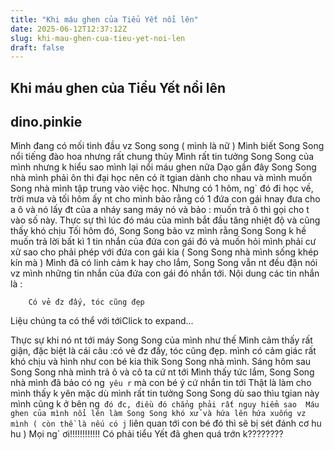 ```yaml
---
title: "Khi máu ghen của Tiểu Yết nổi lên"
date: 2025-06-12T12:37:12Z
slug: khi-mau-ghen-cua-tieu-yet-noi-len
draft: false
---
```


## Khi máu ghen của Tiểu Yết nổi lên

## dino.pinkie

Mình đang có mối tình đầu vz Song song ( mình là nữ )
Mình biết Song Song nổi tiếng đào hoa nhưng rất chung thủy 
Mình rất tin tưởng Song Song của mình nhưng k hiểu sao mình lại nổi máu ghen nữa
Dạo gần đây Song Song nhà mình phải ôn thi đại học nên có ít tgian dành cho nhau và mình muốn Song nhà mình tập trung vào việc học.
Nhưng có 1 hôm, ng` đó đi học về, trời mưa và tối hôm ấy nt cho mình bảo rằng có 1 đứa con gái hnay đưa cho a ô và nó lấy đt của a nháy sang máy nó và bảo : muốn trả ô thì gọi cho t vào số này.
Thực sự thì lúc đó máu của mình bắt đầu tăng nhiệt độ và cũng thấy khó chịu
Tối hôm đó, Song Song bảo vz mình rằng Song Song k hề muốn trả lời bất kì 1 tin nhắn của đứa con gái đó và muốn hỏi mình phải cư xử sao cho phải phép với đứa con gái kia ( Song Song nhà mình sống khép kín mà )
Mình đã có linh cảm k hay cho lắm, Song Song vẫn nt đều đặn nói vz mình những tin nhắn của đứa con gái đó nhắn tới. Nội dung các tin nhắn là :




	
		
		Có vẻ đz đấy, tóc cũng đẹp
Liệu chúng ta có thể với tớiClick to expand...
	
Thực sự khi nó nt tới máy Song Song của mình như thế
Mình cảm thấy rất giận, đặc biệt là cái câu :có vẻ đz đấy, tóc cũng đẹp. mình có cảm giác rất khó chịu và hình như con bé kia thik Song Song nhà mình.
Sáng hôm sau Song Song nhà mình trả ô và cô ta cứ nt tới
Mình thấy tức lắm, Song Song nhà mình đã bảo có ng` yêu r` mà con bé ý cứ nhắn tin tới
Thật là làm cho mình thấy k yên mặc dù mình rất tin tưởng Song Song  dù sao thìu tgian này mình cũng k ở bên ng` đó đc, điều đó chẳng phải rất nguy hiểm sao 
Máu ghen của mình nổi lên làm Song Song khó xử và hứa lên hứa xuống vz mình ( còn thề là nếu có j` liên quan tới con bé đó thì sẽ bị sét đánh cơ hu hu )
Mọi ng` ơi!!!!!!!!!!!! Có phải tiểu Yết đã ghen quá trớn k????????